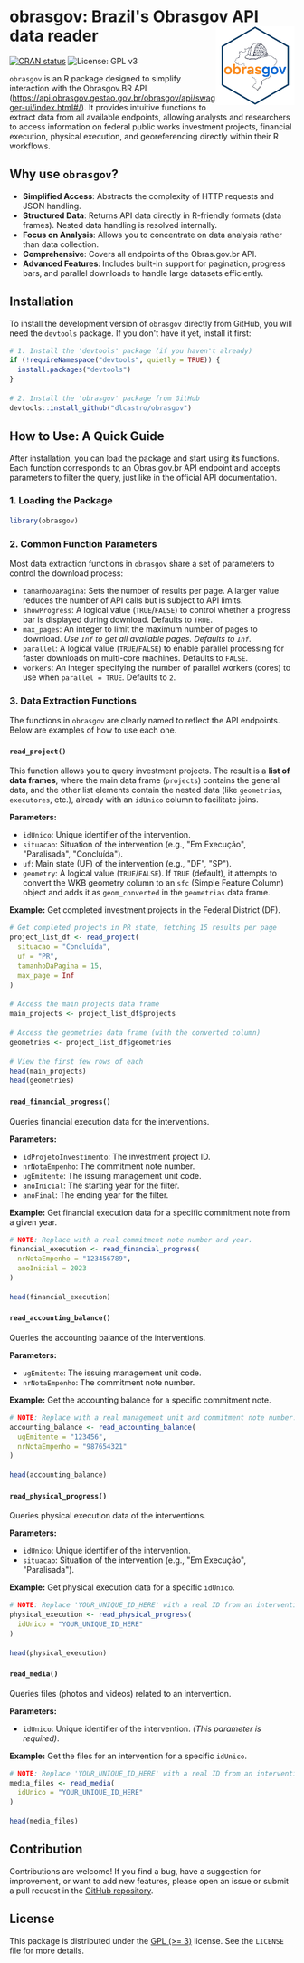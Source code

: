 # obrasgov: Brazil's Obrasgov API data reader <img src="obrasgov_logo_140.png" height="139" align="right"/>

[![CRAN status](https://www.r-pkg.org/badges/version/obrasgov)](https://cran.r-project.org/package=obrasgov) ![License: GPL v3](https://img.shields.io/badge/License-GPLv3-blue.svg)

`obrasgov` is an R package designed to simplify interaction with the Obrasgov.BR API (<https://api.obrasgov.gestao.gov.br/obrasgov/api/swagger-ui/index.html#/>). It provides intuitive functions to extract data from all available endpoints, allowing analysts and researchers to access information on federal public works investment projects, financial execution, physical execution, and georeferencing directly within their R workflows.

## Why use `obrasgov`?

* **Simplified Access**: Abstracts the complexity of HTTP requests and JSON handling.
* **Structured Data**: Returns API data directly in R-friendly formats (data frames). Nested data handling is resolved internally.
* **Focus on Analysis**: Allows you to concentrate on data analysis rather than data collection.
* **Comprehensive**: Covers all endpoints of the Obras.gov.br API.
* **Advanced Features**: Includes built-in support for pagination, progress bars, and parallel downloads to handle large datasets efficiently.

## Installation

To install the development version of `obrasgov` directly from GitHub, you will need the `devtools` package. If you don't have it yet, install it first:

```r
# 1. Install the 'devtools' package (if you haven't already)
if (!requireNamespace("devtools", quietly = TRUE)) {
  install.packages("devtools")
}

# 2. Install the 'obrasgov' package from GitHub
devtools::install_github("dlcastro/obrasgov")
```

## How to Use: A Quick Guide

After installation, you can load the package and start using its functions. Each function corresponds to an Obras.gov.br API endpoint and accepts parameters to filter the query, just like in the official API documentation.

### 1. Loading the Package

```r
library(obrasgov)
```

### 2. Common Function Parameters

Most data extraction functions in `obrasgov` share a set of parameters to control the download process:

* `tamanhoDaPagina`: Sets the number of results per page. A larger value reduces the number of API calls but is subject to API limits.
* `showProgress`: A logical value (`TRUE`/`FALSE`) to control whether a progress bar is displayed during download. Defaults to `TRUE`.
* `max_pages`: An integer to limit the maximum number of pages to download. *Use `Inf` to get all available pages. Defaults to `Inf`.*
* `parallel`: A logical value (`TRUE`/`FALSE`) to enable parallel processing for faster downloads on multi-core machines. Defaults to `FALSE`.
* `workers`: An integer specifying the number of parallel workers (cores) to use when `parallel = TRUE`. Defaults to `2`.

### 3. Data Extraction Functions

The functions in `obrasgov` are clearly named to reflect the API endpoints. Below are examples of how to use each one.

#### `read_project()`

This function allows you to query investment projects. The result is a **list of data frames**, where the main data frame (`projects`) contains the general data, and the other list elements contain the nested data (like `geometrias`, `executores`, etc.), already with an `idUnico` column to facilitate joins.

**Parameters:**

* `idUnico`: Unique identifier of the intervention.
* `situacao`: Situation of the intervention (e.g., "Em Execução", "Paralisada", "Concluída").
* `uf`: Main state (UF) of the intervention (e.g., "DF", "SP").
* `geometry`: A logical value (`TRUE`/`FALSE`). If `TRUE` (default), it attempts to convert the WKB geometry column to an `sfc` (Simple Feature Column) object and adds it as `geom_converted` in the `geometrias` data frame.

**Example:** Get completed investment projects in the Federal District (DF).

```r
# Get completed projects in PR state, fetching 15 results per page
project_list_df <- read_project(
  situacao = "Concluída",
  uf = "PR",
  tamanhoDaPagina = 15,
  max_page = Inf
)

# Access the main projects data frame
main_projects <- project_list_df$projects

# Access the geometries data frame (with the converted column)
geometries <- project_list_df$geometries

# View the first few rows of each
head(main_projects)
head(geometries)
```

#### `read_financial_progress()`

Queries financial execution data for the interventions.

**Parameters:**

* `idProjetoInvestimento`: The investment project ID.
* `nrNotaEmpenho`: The commitment note number.
* `ugEmitente`: The issuing management unit code.
* `anoInicial`: The starting year for the filter.
* `anoFinal`: The ending year for the filter.

**Example:** Get financial execution data for a specific commitment note from a given year.

```r
# NOTE: Replace with a real commitment note number and year.
financial_execution <- read_financial_progress(
  nrNotaEmpenho = "123456789",
  anoInicial = 2023
)

head(financial_execution)
```

#### `read_accounting_balance()`

Queries the accounting balance of the interventions.

**Parameters:**

* `ugEmitente`: The issuing management unit code.
* `nrNotaEmpenho`: The commitment note number.

**Example:** Get the accounting balance for a specific commitment note.

```r
# NOTE: Replace with a real management unit and commitment note number.
accounting_balance <- read_accounting_balance(
  ugEmitente = "123456",
  nrNotaEmpenho = "987654321"
)

head(accounting_balance)
```

#### `read_physical_progress()`

Queries physical execution data of the interventions.

**Parameters:**

* `idUnico`: Unique identifier of the intervention.
* `situacao`: Situation of the intervention (e.g., "Em Execução", "Paralisada").

**Example:** Get physical execution data for a specific `idUnico`.

```r
# NOTE: Replace 'YOUR_UNIQUE_ID_HERE' with a real ID from an intervention.
physical_execution <- read_physical_progress(
  idUnico = "YOUR_UNIQUE_ID_HERE"
)

head(physical_execution)
```

#### `read_media()`

Queries files (photos and videos) related to an intervention.

**Parameters:**

* `idUnico`: Unique identifier of the intervention. *(This parameter is required)*.

**Example:** Get the files for an intervention for a specific `idUnico`.

```r
# NOTE: Replace 'YOUR_UNIQUE_ID_HERE' with a real ID from an intervention.
media_files <- read_media(
  idUnico = "YOUR_UNIQUE_ID_HERE"
)

head(media_files)
```

## Contribution

Contributions are welcome! If you find a bug, have a suggestion for improvement, or want to add new features, please open an issue or submit a pull request in the [GitHub repository](https://github.com/dlcastro/obrasgov).

## License

This package is distributed under the [GPL (>= 3)](http://www.gnu.org/licenses/gpl-3.0.en.html) license. See the `LICENSE` file for more details.

